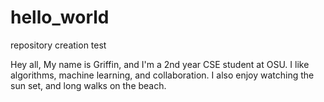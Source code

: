 # hello_world
repository creation test

Hey all,
My name is Griffin, and I'm a 2nd year CSE student at OSU.
I like algorithms, machine learning, and collaboration. 
I also enjoy watching the sun set, and long walks on the beach.
